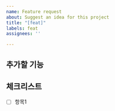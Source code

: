 ```yaml
---
name: Feature request
about: Suggest an idea for this project
title: "[feat]"
labels: feat
assignees: ''

---
```


## 추가할 기능

## 체크리스트
- [ ] 항목1
